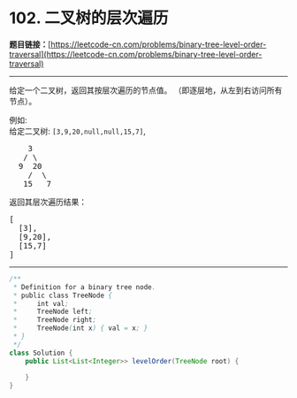 # 102. 二叉树的层次遍历

**题目链接：**[https://leetcode-cn.com/problems/binary-tree-level-order-traversal](https://leetcode-cn.com/problems/binary-tree-level-order-traversal)

---

<div class="content__1Y2H">
 <div class="notranslate">
  <p>给定一个二叉树，返回其按层次遍历的节点值。 （即逐层地，从左到右访问所有节点）。</p> 
  <p>例如:<br> 给定二叉树:&nbsp;<code>[3,9,20,null,null,15,7]</code>,</p> 
  <pre class="language-text">    3
   / \
  9  20
    /  \
   15   7
</pre> 
  <p>返回其层次遍历结果：</p> 
  <pre class="language-text">[
  [3],
  [9,20],
  [15,7]
]
</pre> 
 </div>
</div>

---

```java
/**
 * Definition for a binary tree node.
 * public class TreeNode {
 *     int val;
 *     TreeNode left;
 *     TreeNode right;
 *     TreeNode(int x) { val = x; }
 * }
 */
class Solution {
    public List<List<Integer>> levelOrder(TreeNode root) {
        
    }
}
```